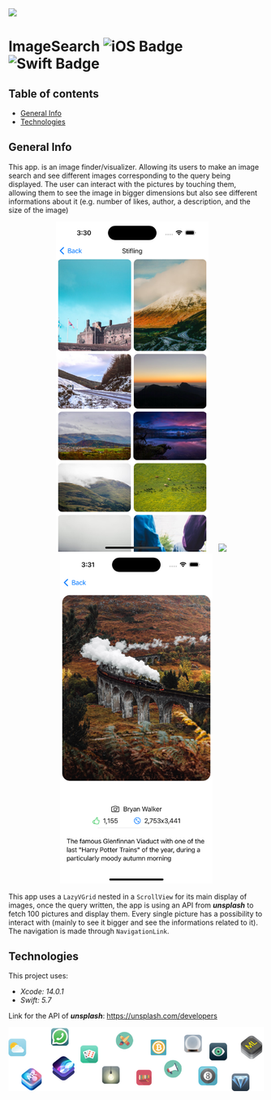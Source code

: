 <!--
  Title: Image Search
  Description: iOS App allowing its user to make a picture search using SwiftUI
  Author: Adrien CHABAUD
 -->
 
 <img src="/Documentation/Adrien_banner_01.png">
 
 
 # ImageSearch ![iOS Badge](https://img.shields.io/badge/iOS-000000?style=for-the-badge&logo=ios&logoColor=white) ![Swift Badge](https://img.shields.io/badge/Swift%20Version-5-orange) 

## Table of contents
* [General Info](#general-info)
* [Technologies](#technologies)


## General Info

This app. is an image finder/visualizer. Allowing its users to make an image search and see different images corresponding to the query being displayed. 
The user can interact with the pictures by touching them, allowing them to see the image in bigger dimensions but also see different informations about it (e.g. number of likes, author, a description, and the size of the image)

<p align="center">
  <img src="/Documentation/imageSearch_screenshot_1.png" width=300 hspace=20><img src="/Documentation/imageSearch_screenshot_gif.gif" width=300><img src="/Documentation/imageSearch_screenshot_2.png" width=300 hspace=20>
</p>

This app uses a ``LazyVGrid`` nested in a ``ScrollView`` for its main display of images, once the query written, the app is using an API from ***unsplash*** to fetch 100 pictures and display them.
Every single picture has a possibility to interact with (mainly to see it bigger and see the informations related to it).
The navigation is made through ``NavigationLink``.

## Technologies

This project uses:
* *Xcode: 14.0.1*
* *Swift: 5.7*

Link for the API of ***unsplash***: https://unsplash.com/developers

<p align="center">
  <img src="Documentation/readme-end-banner.png">
</p>

